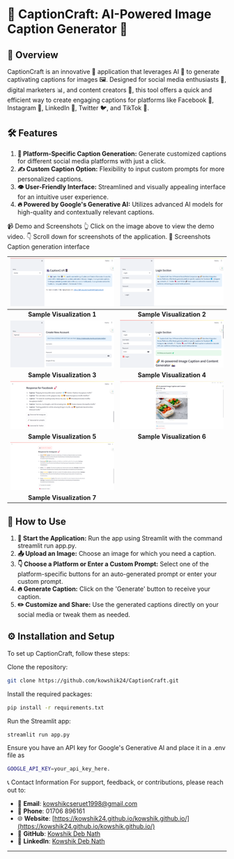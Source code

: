 
# 🌟 CaptionCraft: AI-Powered Image Caption Generator 📸
## 🌈 Overview

CaptionCraft is an innovative 🚀 application that leverages AI 🤖 to generate captivating captions for images 🖼️. Designed for social media enthusiasts 📱, digital marketers 📊, and content creators 🎨, this tool offers a quick and efficient way to create engaging captions for platforms like Facebook 📘, Instagram 📸, LinkedIn 🔗, Twitter 🐦, and TikTok 🎵.


## 🛠️ Features
1. **📝 Platform-Specific Caption Generation:** Generate customized captions for different social media platforms with just a click.
2. **✍️ Custom Caption Option:** Flexibility to input custom prompts for more personalized captions.
3. **👁️ User-Friendly Interface:** Streamlined and visually appealing interface for an intuitive user experience.
4. **🔥 Powered by Google's Generative AI:** Utilizes advanced AI models for high-quality and contextually relevant captions.

📹 Demo and Screenshots
👆 Click on the image above to view the demo video.
👇 Scroll down for screenshots of the application.
📸 Screenshots
Caption generation interface

| ![Sample 1](images/sample_1.png) | ![Sample 2](images/sample_2.png) |
|:--------------------------------:|:--------------------------------:|
|     **Sample Visualization 1**   |     **Sample Visualization 2**   |
| ![Sample 3](images/sample_3.png) | ![Sample 4](images/sample_4.png) |
|     **Sample Visualization 3**   |     **Sample Visualization 4**   |
| ![Sample 5](images/sample_5.png) | ![Sample 6](images/sample_6.png) |
|     **Sample Visualization 5**   |     **Sample Visualization 6**   |
| ![Sample 7](images/sample_7.png) |  |
|     **Sample Visualization 7**   |  |




## 📘 How to Use
1. **🚀 Start the Application:** Run the app using Streamlit with the command streamlit run app.py.
2. **📤 Upload an Image:** Choose an image for which you need a caption.
3. **👇 Choose a Platform or Enter a Custom Prompt:** Select one of the platform-specific buttons for an auto-generated prompt or enter your custom prompt.
4. **🔥 Generate Caption:** Click on the 'Generate' button to receive your caption.
5. **✏️ Customize and Share:** Use the generated captions directly on your social media or tweak them as needed.


## ⚙️ Installation and Setup
To set up CaptionCraft, follow these steps:

Clone the repository: 
```bash
git clone https://github.com/kowshik24/CaptionCraft.git
```
Install the required packages:
```bash 
pip install -r requirements.txt
```
Run the Streamlit app: 
```bash
streamlit run app.py
```
Ensure you have an API key for Google's Generative AI and place it in a .env file as 
```bash
GOOGLE_API_KEY=your_api_key_here.
```
📞 Contact Information
For support, feedback, or contributions, please reach out to:

- 📧 **Email**: [kowshikcseruet1998@gmail.com](mailto:kowshikcseruet1998@gmail.com)
- 📱 **Phone**: 01706 896161
- 🌐 **Website**: [https://kowshik24.github.io/kowshik.github.io/](https://kowshik24.github.io/kowshik.github.io/)
- 🚀 **GitHub**: [Kowshik Deb Nath](https://github.com/kowshik24)
- 🤝 **LinkedIn**: [Kowshik Deb Nath](https://www.linkedin.com/in/kowshik-deb-nath-7a0a3a1a0/)
---
